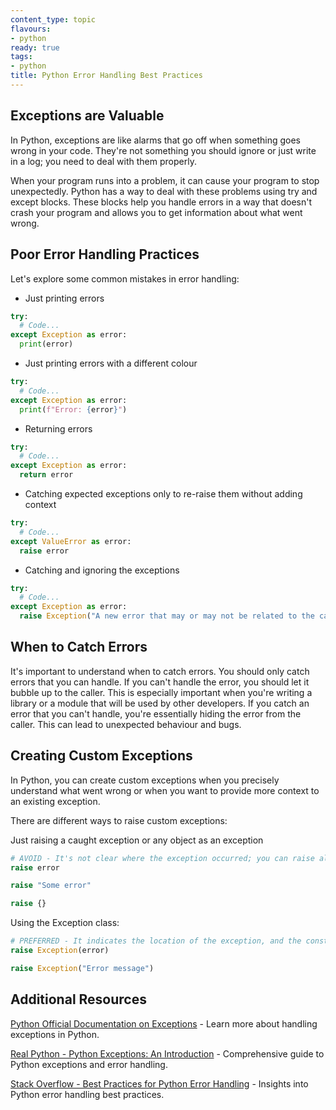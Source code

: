 ```yaml
---
content_type: topic
flavours:
- python
ready: true
tags:
- python
title: Python Error Handling Best Practices
---
```


## Exceptions are Valuable

In Python, exceptions are like alarms that go off when something goes wrong in your code. They're not something you should ignore or just write in a log; you need to deal with them properly.

When your program runs into a problem, it can cause your program to stop unexpectedly. Python has a way to deal with these problems using try and except blocks. These blocks help you handle errors in a way that doesn't crash your program and allows you to get information about what went wrong.

## Poor Error Handling Practices

Let's explore some common mistakes in error handling:

- Just printing errors

```python
try:
  # Code...
except Exception as error:
  print(error)
```

- Just printing errors with a different colour

```python
try:
  # Code...
except Exception as error:
  print(f"Error: {error}")
```

- Returning errors

```python
try:
  # Code...
except Exception as error:
  return error
```

- Catching expected exceptions only to re-raise them without adding context

```python
try:
  # Code...
except ValueError as error:
  raise error
```

- Catching and ignoring the exceptions
  
```python
try:
  # Code...
except Exception as error:
  raise Exception("A new error that may or may not be related to the caught error")
```

## When to Catch Errors

It's important to understand when to catch errors. You should only catch errors that you can handle. If you can't handle the error, you should let it bubble up to the caller. This is especially important when you're writing a library or a module that will be used by other developers. If you catch an error that you can't handle, you're essentially hiding the error from the caller. This can lead to unexpected behaviour and bugs.

## Creating Custom Exceptions

In Python, you can create custom exceptions when you precisely understand what went wrong or when you want to provide more context to an existing exception.

There are different ways to raise custom exceptions:

Just raising a caught exception or any object as an exception

```python
# AVOID - It's not clear where the exception occurred; you can raise almost anything as an exception
raise error

raise "Some error"

raise {}
```

Using the Exception class:

```python
# PREFERRED - It indicates the location of the exception, and the constructor accepts a message for clarity
raise Exception(error)

raise Exception("Error message")
```

## Additional Resources

[Python Official Documentation on Exceptions](https://docs.python.org/3/tutorial/errors.html) - Learn more about handling exceptions in Python.

[Real Python - Python Exceptions: An Introduction](https://realpython.com/python-exceptions/) - Comprehensive guide to Python exceptions and error handling.

[Stack Overflow - Best Practices for Python Error Handling](https://stackoverflow.com/questions/2052390/manually-raising-throwing-an-exception-in-python) - Insights into Python error handling best practices.
